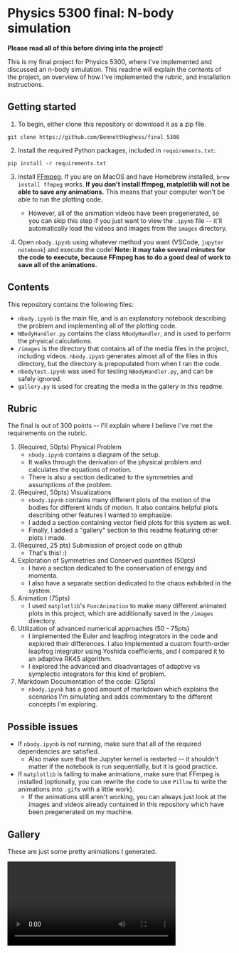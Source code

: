 # Physics 5300 final: N-body simulation
**Please read all of this before diving into the project!**

This is my final project for Physics 5300, where I've implemented and discussed an n-body simulation. This readme will explain the contents of the project, an overview of how I've implemented the rubric, and installation instructions.

## Getting started

1. To begin, either clone this repository or download it as a zip file.
```terminal
git clone https://github.com/BennettHughess/final_5300
```

2. Install the required Python packages, included in `requirements.txt`:
```terminal
pip install -r requirements.txt
```

3. Install [FFmpeg](https://ffmpeg.org/). If you are on MacOS and have Homebrew installed, `brew install ffmpeg` works. **If you don't install ffmpeg, matplotlib will not be able to save any animations.** This means that your computer won't be able to run the plotting code. 
    - However, all of the animation videos have been pregenerated, so you can skip this step if you just want to view the `.ipynb` file -- it'll automatically load the videos and images from the `images` directory.

4. Open `nbody.ipynb` using whatever method you want (VSCode, `jupyter notebook`) and execute the code! **Note: it may take several minutes for the code to execute, because FFmpeg has to do a good deal of work to save all of the animations.**

## Contents

This repository contains the following files:

- `nbody.ipynb` is the main file, and is an explanatory notebook describing the problem and implementing all of the plotting code.
- `NBodyHandler.py` contains the class `NBodyHandler`, and is used to perform the physical calculations.
- `/images` is the directory that contains all of the media files in the project, including videos. `nbody.ipynb` generates almost all of the files in this directory, but the directory is prepopulated from when I ran the code.
- `nbodytest.ipynb` was used for testing `NBodyHandler.py`, and can be safely ignored.
- `gallery.py` is used for creating the media in the gallery in this readme.

## Rubric

The final is out of 300 points -- I'll explain where I believe I've met the requirements on the rubric.


1. (Required, 50pts) Physical Problem
    - `nbody.ipynb` contains a diagram of the setup.
    - It walks through the derivation of the physical problem and calculates the equations of motion.
    - There is also a section dedicated to the symmetries and assumptions of the problem.
2. (Required, 50pts) Visualizations
    - `nbody.ipynb` contains many different plots of the motion of the bodies for different kinds of motion. It also contains helpful plots describing other features I wanted to emphasize.
    - I added a section containing vector field plots for this system as well.
    - Finally, I added a "gallery" section to this readme featuring other plots I made.
3. (Required, 25 pts) Submission of project code on github
    - That's this! :)
4. Exploration of Symmetries and Conserved quantities (50pts)
    - I have a section dedicated to the conservation of energy and momenta.
    - I also have a separate section dedicated to the chaos exhibited in the system.
5. Animation (75pts)
    - I used `matplotlib`'s `FuncAnimation` to make many different animated plots in this project, which are additionally saved in the `/images` directory.
6. Utilization of advanced numerical approaches (50 - 75pts)
    - I implemented the Euler and leapfrog integrators in the code and explored their differences. I also implemented a custom fourth-order leapfrog integrator using Yoshida coefficients, and I compared it to an adaptive RK45 algorithm.
    - I explored the advanced and disadvantages of adaptive vs symplectic integrators for this kind of problem.
7. Markdown Documentation of the code: (25pts)
    - `nbody.ipynb` has a good amount of markdown which explains the scenarios I'm simulating and adds commentary to the different concepts I'm exploring.

## Possible issues

- If `nbody.ipynb` is not running, make sure that all of the required dependencies are satisfied. 
    - Also make sure that the Jupyter kernel is restarted -- it shouldn't matter if the notebook is run sequentially, but it is good practice.
- If `matplotlib` is failing to make animations, make sure that FFmpeg is installed (optionally, you can rewrite the code to use `Pillow` to write the animations into `.gif`s with a little work).
    - If the animations still aren't working, you can always just look at the images and videos already contained in this repository which have been pregenerated on my machine.

## Gallery
These are just some pretty animations I generated.

<video width="75%" src="images/four_body.mp4"/>

<video width="75%" src="images/six_body.mp4"/>

These next animations are initialized with conditions from [this helpful website](https://observablehq.com/@rreusser/periodic-planar-three-body-orbits).

<video width="75%" src="images/figure_8.mp4"/>

<video width="75%" src="images/brouke_A1.mp4"/>

<video width="75%" src="images/brouke_R9.mp4"/>